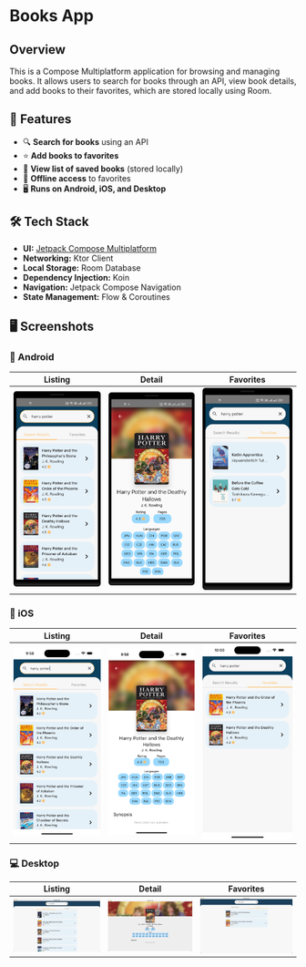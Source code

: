 # Books App

## Overview

This is a Compose Multiplatform application for browsing and managing books. It allows users to
search for books through an API, view book details, and add books to their favorites, which are
stored locally using Room.

## 🚀 Features

- 🔍 **Search for books** using an API
- ⭐ **Add books to favorites**
- 📜 **View list of saved books** (stored locally)
- 💾 **Offline access** to favorites
- 🖥️ **Runs on Android, iOS, and Desktop**

## 🛠 Tech Stack

- **UI:** [Jetpack Compose Multiplatform](https://github.com/JetBrains/compose-multiplatform)
- **Networking:** Ktor Client
- **Local Storage:** Room Database
- **Dependency Injection:** Koin
- **Navigation:** Jetpack Compose Navigation
- **State Management:** Flow & Coroutines

## 🖥️ Screenshots

### 📱 Android

| Listing                                                      | Detail                                                      | Favorites                                                        |
|--------------------------------------------------------------|-------------------------------------------------------------|------------------------------------------------------------------|
| <img src="screenshots/android-book-listing.png" width="200"> | <img src="screenshots/android-book-detail.png" width="200"> | <img src="screenshots/android-favorite-listing.png" width="200"> |

### 🍏 iOS

| Listing                                                  | Detail                                                  | Favorites                                                    |
|----------------------------------------------------------|---------------------------------------------------------|--------------------------------------------------------------|
| <img src="screenshots/iOS-book-listing.png" width="200"> | <img src="screenshots/iOS-book-detail.png" width="200"> | <img src="screenshots/iOS-favorite-listing.png" width="200"> |

### 💻 Desktop

| Listing                                                      | Detail                                                      | Favorites                                                        |
|--------------------------------------------------------------|-------------------------------------------------------------|------------------------------------------------------------------|
| <img src="screenshots/desktop-book-listing.png" width="300"> | <img src="screenshots/desktop-book-detail.png" width="300"> | <img src="screenshots/desktop-favorite-listing.png" width="300"> |

